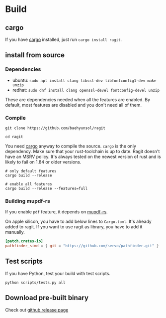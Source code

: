 # Build

## cargo

If you have [cargo](https://github.com/rust-lang/cargo) installed, just run `cargo install ragit`.

## install from source

### Dependencies

- ubuntu: `sudo apt install clang libssl-dev libfontconfig1-dev make unzip`
- redhat: `sudo dnf install clang openssl-devel fontconfig-devel unzip`

These are dependencies needed when all the features are enabled. By default, most features are disabled and you don't need all of them.

### Compile

```
git clone https://github.com/baehyunsol/ragit
```

```
cd ragit
```

You need [cargo](https://github.com/rust-lang/cargo) anyway to compile the source. `cargo` is the only dependency. Make sure that your rust-toolchain is up to date. Ragit doesn't have an MSRV policy. It's always tested on the newest version of rust and is likely to fail on 1.84 or older versions.

```
# only default features
cargo build --release

# enable all features
cargo build --release --features=full
```

### Building mupdf-rs

If you enable `pdf` feature, it depends on [mupdf-rs](https://github.com/messense/mupdf-rs).

On apple silicon, you have to add below lines to `Cargo.toml`. It's already added to ragit. If you want to use ragit as library, you have to add it manually.

```toml
[patch.crates-io]
pathfinder_simd = { git = "https://github.com/servo/pathfinder.git" }
```

## Test scripts

If you have Python, test your build with test scripts.

```
python scripts/tests.py all
```

## Download pre-built binary

Check out [github release page](https://github.com/baehyunsol/ragit/releases)
